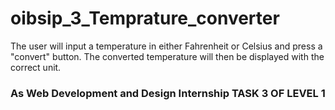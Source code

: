 # oibsip_3_Temprature_converter
The user will input a temperature in either Fahrenheit or Celsius and press a "convert" button.
The converted temperature will then be displayed with the correct unit.

### As Web Development and Design Internship TASK 3 OF LEVEL 1
